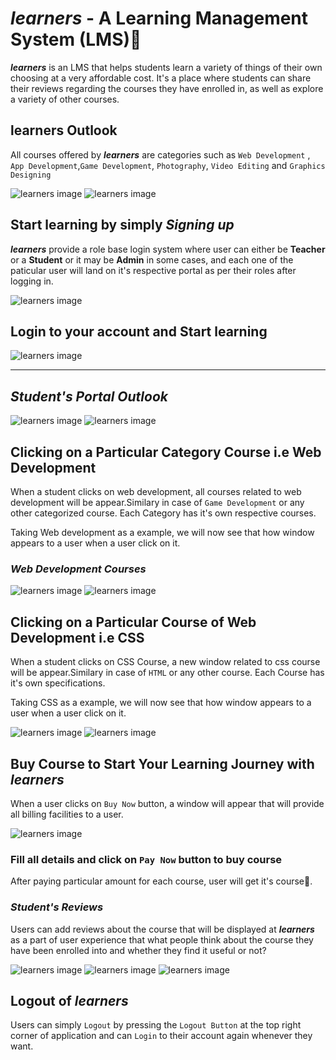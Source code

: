 # <i><b>learners</b></i> - A Learning Management System (LMS)📝 

<i><b>learners</b></i> is an LMS that helps students learn a variety of things of their own choosing at a very affordable cost. It's a place where students can share their reviews regarding the courses they have enrolled in, as well as explore a variety of other courses.

## learners Outlook

All courses offered by <i><b>learners</b></i> are categories such as `Web Development` , `App Development`,`Game Development`, `Photography`, `Video Editing` and `Graphics Designing` 

![learners image](./github_lms_pic/pic1.JPG)
![learners image](./github_lms_pic/pic3.JPG)

## Start learning by simply <i>Signing up</i>

<i><b>learners</b></i> provide a role base login system where user can either be <b>Teacher</b> or a <b>Student</b> or it may be <b>Admin</b> in some cases, and each one of the paticular user will land on it's respective portal as per their roles after logging in.

![learners image](./github_lms_pic/pic14.JPG)

## Login to your account and Start learning

![learners image](./github_lms_pic/pic13.JPG)

<hr>

## <i><b>Student's Portal Outlook</b></i>

![learners image](./github_lms_pic/pic2.JPG)
![learners image](./github_lms_pic/pic3.JPG)

## Clicking on a Particular Category Course i.e Web Development

When a student clicks on web development, all courses related to web development will be appear.Similary in case of `Game Development` or any other categorized course. Each Category has it's own respective courses.

Taking Web development as a example, we will now see that how window appears to a user when a user click on it.

### <b><i>Web Development Courses</i></b>

![learners image](./github_lms_pic/pic4.JPG)
![learners image](./github_lms_pic/pic5.JPG)


## Clicking on a Particular Course of Web Development i.e CSS

When a student clicks on CSS Course, a new window related to css course will be appear.Similary in case of `HTML` or any other course. Each Course has it's own specifications.

Taking CSS as a example, we will now see that how window appears to a user when a user click on it.

![learners image](./github_lms_pic/pic6.JPG)
![learners image](./github_lms_pic/pic7.JPG)

## Buy Course to Start Your Learning Journey with <i><b>learners</b></i>

When a user clicks on `Buy Now` button, a window will appear that will provide all billing facilities to a user.

![learners image](./github_lms_pic/pic8.JPG)

### Fill all details and click on `Pay Now` button to buy course

After paying particular amount for each course, user will get it's course🎉.

### <i><b>Student's Reviews</b></i>

Users can add reviews about the course that will be displayed at <i><b>learners</b></i> as a part of user experience that what people think about the course they have been enrolled into and whether they find it useful or not?


![learners image](./github_lms_pic/pic9.JPG)
![learners image](./github_lms_pic/pic10.JPG)
![learners image](./github_lms_pic/pic100.JPG)

## Logout of <i><b>learners</b></i>

Users can simply `Logout` by pressing the `Logout Button` at the top right corner of application and can `Login` to their account again whenever they want. 